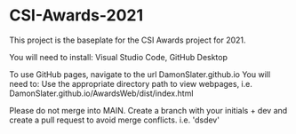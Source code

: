 # CSI-Awards-2021
This project is the baseplate for the CSI Awards project for 2021.

You will need to install:
Visual Studio Code, GitHub Desktop

To use GitHub pages, navigate to the url DamonSlater.github.io
  You will need to:
      Use the appropriate directory path to view webpages, i.e. DamonSlater.github.io/AwardsWeb/dist/index.html
	
Please do not merge into MAIN. Create a branch with your initials + dev and create a pull request to avoid merge conflicts. i.e. 'dsdev'
     
